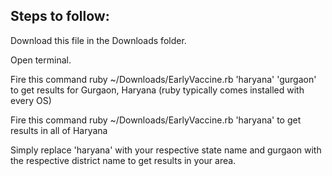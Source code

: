 ## Steps to follow:

Download this file in the Downloads folder.

Open terminal.

Fire this command ruby ~/Downloads/EarlyVaccine.rb 'haryana' 'gurgaon'  to get results for Gurgaon, Haryana (ruby typically comes installed with every OS)

Fire this command ruby ~/Downloads/EarlyVaccine.rb 'haryana'   to get results in all of Haryana

Simply replace 'haryana' with your respective state name and gurgaon with the respective district name to get results in your area.
